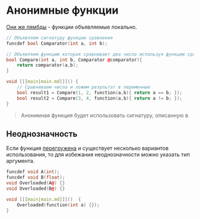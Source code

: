 # Анонимные функции

<a href="https://www.angelcode.com/angelscript/sdk/docs/manual/doc_script_anonfunc.html" />

Они же [лямбды](https://w.wiki/9ntk) - функции объявляемые локально.

```C++
// Объявляем сигнатуру функции сравнения
funcdef bool Comparator(int a, int b); 

// Объявляем функцию которая сравнивает два числа используя функцию сравнения
bool Compare(int a, int b, Comparator @comparator){ 
    return comparator(a,b);
}

void [[[main|main.md]]]() {
    // Сравниваем числа и ложим результат в переменные
    bool result1 = Compare(1, 2, function(a,b){ return a == b; });
    bool result2 = Compare(3, 4, function(a,b){ return a != b; });
}
```

> Анонимная функция будет использовать сигнатуру, описанную в [](funcdef.md)

## Неоднозначность

Если функция [перегружена](fun-overload.md) и существует несколько вариантов
использования, то для избежания неоднозначности можно указать тип аргумента.

```C++
funcdef void A(int);
funcdef void B(float);
void Overloaded(A@) {}
void Overloaded(B@) {}

void [[[main|main.md]]]()  {
    Overloaded(function(int a) {});
}
```
